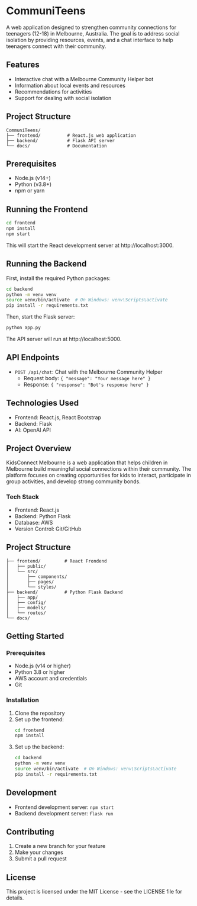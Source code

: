 # CommuniTeens

A web application designed to strengthen community connections for teenagers (12-18) in Melbourne, Australia. The goal is to address social isolation by providing resources, events, and a chat interface to help teenagers connect with their community.

## Features

- Interactive chat with a Melbourne Community Helper bot
- Information about local events and resources
- Recommendations for activities
- Support for dealing with social isolation

## Project Structure

```
CommuniTeens/
├── frontend/          # React.js web application
├── backend/           # Flask API server
└── docs/              # Documentation
```

## Prerequisites

- Node.js (v14+)
- Python (v3.8+)
- npm or yarn

## Running the Frontend

```bash
cd frontend
npm install
npm start
```

This will start the React development server at http://localhost:3000.

## Running the Backend

First, install the required Python packages:

```bash
cd backend
python -m venv venv
source venv/bin/activate  # On Windows: venv\Scripts\activate
pip install -r requirements.txt
```

Then, start the Flask server:

```bash
python app.py
```

The API server will run at http://localhost:5000.

## API Endpoints

- `POST /api/chat`: Chat with the Melbourne Community Helper
  - Request body: `{ "message": "Your message here" }`
  - Response: `{ "response": "Bot's response here" }`

## Technologies Used

- Frontend: React.js, React Bootstrap
- Backend: Flask
- AI: OpenAI API

## Project Overview

KidsConnect Melbourne is a web application that helps children in Melbourne build meaningful social connections within their community. The platform focuses on creating opportunities for kids to interact, participate in group activities, and develop strong community bonds.

### Tech Stack

- Frontend: React.js
- Backend: Python Flask
- Database: AWS
- Version Control: Git/GitHub

## Project Structure

```
├── frontend/         # React Frondend
│   ├── public/
│   └── src/
│       ├── components/
│       ├── pages/
│       └── styles/
├── backend/          # Python Flask Backend
│   ├── app/
│   ├── config/
│   ├── models/
│   └── routes/
└── docs/
```

## Getting Started

### Prerequisites

- Node.js (v14 or higher)
- Python 3.8 or higher
- AWS account and credentials
- Git

### Installation

1. Clone the repository
2. Set up the frontend:
   ```bash
   cd frontend
   npm install
   ```
3. Set up the backend:
   ```bash
   cd backend
   python -m venv venv
   source venv/bin/activate  # On Windows: venv\Scripts\activate
   pip install -r requirements.txt
   ```

## Development

- Frontend development server: `npm start`
- Backend development server: `flask run`

## Contributing

1. Create a new branch for your feature
2. Make your changes
3. Submit a pull request

## License

This project is licensed under the MIT License - see the LICENSE file for details. 